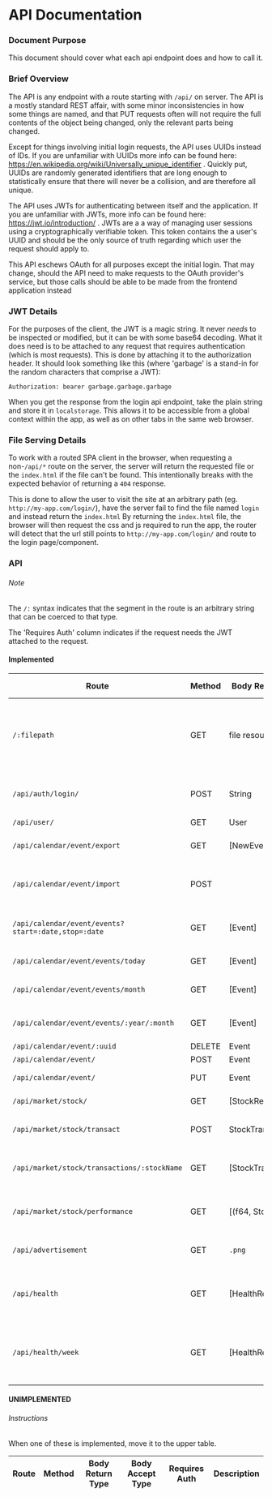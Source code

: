 # API Documentation

### Document Purpose
This document should cover what each api endpoint does and how to call it.


### Brief Overview
The API is any endpoint with a route starting with `/api/` on server.
The API is a mostly standard REST affair, with some minor inconsistencies in how some things are named, and that PUT requests often will not require the full contents of the object being changed, only the relevant parts being changed.

Except for things involving initial login requests, the API uses UUIDs instead of IDs.
If you are unfamiliar with UUIDs more info can be found here: https://en.wikipedia.org/wiki/Universally_unique_identifier . 
Quickly put, UUIDs are randomly generated identifiers that are long enough to statistically ensure that there will never be a collision, and are therefore all unique. 

The API uses JWTs for authenticating between itself and the application.
If you are unfamiliar with JWTs, more info can be found here: https://jwt.io/introduction/ .
JWTs are a a way of managing user sessions using a cryptographically verifiable token.
This token contains the a user's UUID and should be the only source of truth regarding which user the request should apply to.

This API eschews OAuth for all purposes except the initial login.
That may change, should the API need to make requests to the OAuth provider's service, but those calls should be able to be made from the frontend application instead 


### JWT Details
For the purposes of the client, the JWT is a magic string.
It never _needs_ to be inspected or modified, but it can be with some base64 decoding.
What it does need is to be attached to any request that requires authentication (which is most requests).
This is done by attaching it to the authorization header.
It should look something like this (where 'garbage' is a stand-in for the random characters that comprise a JWT):
```
Authorization: bearer garbage.garbage.garbage 
```

When you get the response from the login api endpoint, take the plain string and store it in `localstorage`.
This allows it to be accessible from a global context within the app, as well as on other tabs in the same web browser.

### File Serving Details
To work with a routed SPA client in the browser, when requesting a non-`/api/*` route on the server, the server will return the requested file or the `index.html` if the file can't be found.
This intentionally breaks with the expected behavior of returning a `404` response.

This is done to allow the user to visit the site at an arbitrary path (eg. `http://my-app.com/login/`), have the server fail to find the file named `login` and instead return the `index.html`
By returning the `index.html` file, the browser will then request the css and js required to run the app, the router will detect that the url still points to `http://my-app.com/login/` and route to the login page/component.

### API

###### Note
The `/:` syntax indicates that the segment in the route is an arbitrary string that can be coerced to that type.

The 'Requires Auth' column indicates if the request needs the JWT attached to the request.

#### Implemented


| Route                               | Method | Body Return Type   | Body Accept Type    | Requires Auth |Description                            | Deprecated |
| -------------------------------     | ------ | ----------------   | ------------------  | ------------- |-------------------------------------- |------------|
| `/:filepath`                        | GET    | file resource      |                     | no            | Gets the requested file, and failing that - returns index.html instead of a 404 | |
| `/api/auth/login/`                  | POST   | String             | Login               | no            | Logs in to the application, returning JWT string | |
| `/api/user/`                        | GET    | User               |                     | yes           | Gets the user                         | |
| `/api/calendar/event/export`        | GET    | \[NewEventRequest\]|                     | yes           | Gets all events for user              | |
| `/api/calendar/event/import`        | POST   |                    | \[NewEventRequest\] | yes           | Imports all the events in the provided list for this user | |
| `/api/calendar/event/events?start=:date,stop=:date`  | GET    | \[Event\]|              | yes           | Gets events for user within the time bounds| |
| `/api/calendar/event/events/today`  | GET    | \[Event\]          |                     | yes           | Gets events today for user            | Deprecated |
| `/api/calendar/event/events/month`  | GET    | \[Event\]          |                     | yes           | Gets events this month for user       | Deprecated |
| `/api/calendar/event/events/:year/:month`|GET| \[Event\]          |                     | yes           | Gets events at this specified year/month | Deprecated |
| `/api/calendar/event/:uuid`         | DELETE | Event              |                     | yes           | Deletes event                         | |
| `/api/calendar/event/`              | POST   | Event              | NewEventRequest     | yes           | Creates event                         | |
| `/api/calendar/event/`              | PUT    | Event              | EventChangeset      | yes           | Modifies event                        | |
| `/api/market/stock/`                | GET    | \[StockResponse\]  |                     | yes           | All the stocks the user owns          | |
| `/api/market/stock/transact`        | POST   | StockTransaction  | StockTransactionRequest | yes        | Buys or sells a quantity of a given stock| |
| `/api/market/stock/transactions/:stockName`| GET | \[StockTransaction\] |               | yes           | Gets the transaction history for a given stock | |
| `/api/market/stock/performance`     | GET    | \[(f64, Stock)\]   |                     | yes           | Gets the performance for each stock the user has  | |
| `/api/advertisement`                | GET    | `.png`             |                     | false         | Gets the advertisement if available   | |
| `/api/health`                       | GET    | \[HealthRecord\]   |                     | false         | Gets all of the history of requests for the advertisement  |    |
| `/api/health/week`                  | GET    | \[HealthRecord\]   |                     | false         | Gets the last weeks worth of the history of requests for the advertisement      | |

#### UNIMPLEMENTED                      
###### Instructions
When one of these is implemented, move it to the upper table.                      
                      
| Route                               | Method | Body Return Type   |  Body Accept Type   | Requires Auth |Description                            |
| -------------------------------     | ------ | ----------------   | ------------------- | ------------- |-------------------------------------- |


